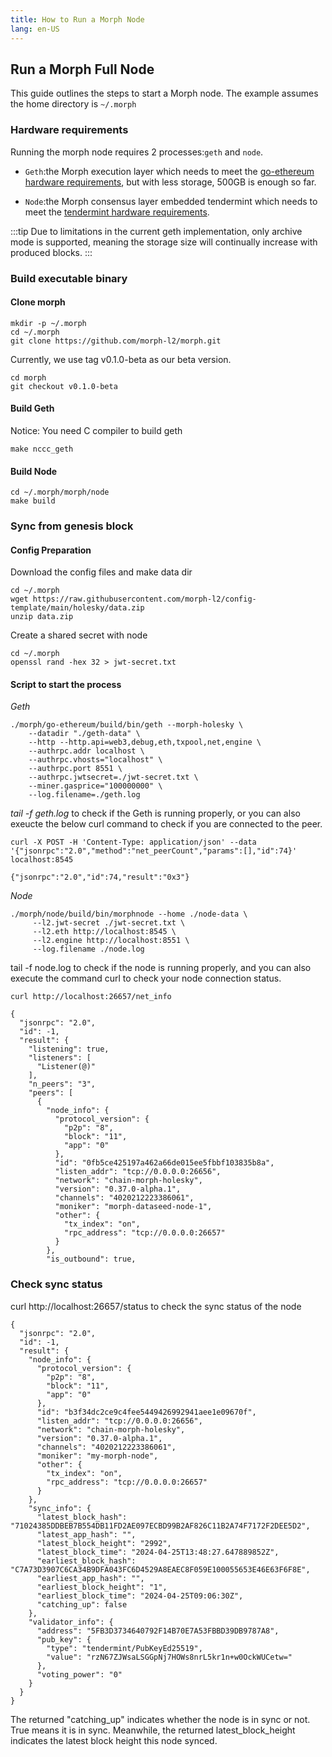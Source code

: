 ```yaml
---
title: How to Run a Morph Node
lang: en-US
---
```


## Run a Morph Full Node 

This guide outlines the steps to start a Morph node. The example assumes the home directory is `~/.morph` 

### Hardware requirements

Running the morph node requires 2 processes:`geth` and `node`.  

- `Geth`:the Morph execution layer which needs to meet the [go-ethereum hardware requirements](https://github.com/ethereum/go-ethereum#hardware-requirements), but with less storage, 500GB is enough so far. 

- `Node`:the Morph consensus layer embedded tendermint which needs to meet the [tendermint hardware requirements](https://docs.tendermint.com/v0.34/tendermint-core/running-in-production.html#processor-and-memory). 


:::tip
Due to limitations in the current geth implementation, only archive mode is supported, meaning the storage size will continually increase with produced blocks.
:::

### Build executable binary

#### Clone morph

```
mkdir -p ~/.morph 
cd ~/.morph
git clone https://github.com/morph-l2/morph.git
```

Currently, we use tag v0.1.0-beta as our beta version.

```
cd morph
git checkout v0.1.0-beta
```

#### Build Geth

Notice: You need C compiler to build geth

```
make nccc_geth
```

#### Build Node

```
cd ~/.morph/morph/node 
make build
```

### Sync from genesis block

#### Config Preparation

Download the config files and make data dir

```
cd ~/.morph
wget https://raw.githubusercontent.com/morph-l2/config-template/main/holesky/data.zip
unzip data.zip
```

Create a shared secret with node

```
cd ~/.morph
openssl rand -hex 32 > jwt-secret.txt
```

#### Script to start the process

*Geth*

```
./morph/go-ethereum/build/bin/geth --morph-holesky \
    --datadir "./geth-data" \
    --http --http.api=web3,debug,eth,txpool,net,engine \
    --authrpc.addr localhost \
    --authrpc.vhosts="localhost" \
    --authrpc.port 8551 \
    --authrpc.jwtsecret=./jwt-secret.txt \
    --miner.gasprice="100000000" \
    --log.filename=./geth.log
```

*tail -f geth.log* to check if the Geth is running properly, or you can also exeucte the below curl command to check if you are connected to the peer.

```
curl -X POST -H 'Content-Type: application/json' --data 
'{"jsonrpc":"2.0","method":"net_peerCount","params":[],"id":74}' 
localhost:8545

{"jsonrpc":"2.0","id":74,"result":"0x3"}
```


*Node*

```
./morph/node/build/bin/morphnode --home ./node-data \
     --l2.jwt-secret ./jwt-secret.txt \
     --l2.eth http://localhost:8545 \
     --l2.engine http://localhost:8551 \
     --log.filename ./node.log
```

tail -f node.log to check if the node is running properly, and you can also execute the command curl to check your node connection status.

```
curl http://localhost:26657/net_info

{
  "jsonrpc": "2.0",
  "id": -1,
  "result": {
    "listening": true,
    "listeners": [
      "Listener(@)"
    ],
    "n_peers": "3",
    "peers": [
      {
        "node_info": {
          "protocol_version": {
            "p2p": "8",
            "block": "11",
            "app": "0"
          },
          "id": "0fb5ce425197a462a66de015ee5fbbf103835b8a",
          "listen_addr": "tcp://0.0.0.0:26656",
          "network": "chain-morph-holesky",
          "version": "0.37.0-alpha.1",
          "channels": "4020212223386061",
          "moniker": "morph-dataseed-node-1",
          "other": {
            "tx_index": "on",
            "rpc_address": "tcp://0.0.0.0:26657"
          }
        },
        "is_outbound": true,
```

### Check sync status


curl http://localhost:26657/status to check the sync status of the node

```
{
  "jsonrpc": "2.0",
  "id": -1,
  "result": {
    "node_info": {
      "protocol_version": {
        "p2p": "8",
        "block": "11",
        "app": "0"
      },
      "id": "b3f34dc2ce9c4fee5449426992941aee1e09670f",
      "listen_addr": "tcp://0.0.0.0:26656",
      "network": "chain-morph-holesky",
      "version": "0.37.0-alpha.1",
      "channels": "4020212223386061",
      "moniker": "my-morph-node",
      "other": {
        "tx_index": "on",
        "rpc_address": "tcp://0.0.0.0:26657"
      }
    },
    "sync_info": {
      "latest_block_hash": "71024385DDBEB7B554DB11FD2AE097ECBD99B2AF826C11B2A74F7172F2DEE5D2",
      "latest_app_hash": "",
      "latest_block_height": "2992",
      "latest_block_time": "2024-04-25T13:48:27.647889852Z",
      "earliest_block_hash": "C7A73D3907C6CA34B9DFA043FC6D4529A8EAEC8F059E100055653E46E63F6F8E",
      "earliest_app_hash": "",
      "earliest_block_height": "1",
      "earliest_block_time": "2024-04-25T09:06:30Z",
      "catching_up": false
    },
    "validator_info": {
      "address": "5FB3D3734640792F14B70E7A53FBBD39DB9787A8",
      "pub_key": {
        "type": "tendermint/PubKeyEd25519",
        "value": "rzN67ZJWsaLSGGpNj7HOWs8nrL5kr1n+w0OckWUCetw="
      },
      "voting_power": "0"
    }
  }
}
```

The returned "catching_up" indicates whether the node is in sync or not. True means it is in sync. Meanwhile, the returned latest_block_height indicates the latest block height this node synced.



